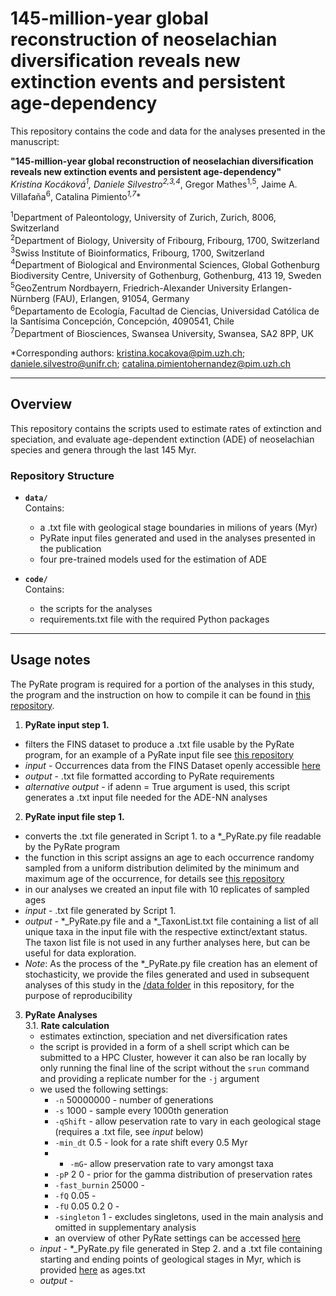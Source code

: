 # 145-million-year global reconstruction of neoselachian diversification reveals new extinction events and persistent age-dependency 

This repository contains the code and data for the analyses presented in the manuscript:

**"145-million-year global reconstruction of neoselachian diversification reveals new extinction events and persistent age-dependency"**  
**Kristína Kocáková<sup>1*</sup>, Daniele Silvestro<sup>2,3,4*</sup>, Gregor Mathes<sup>1,5</sup>, Jaime A. Villafaña<sup>6</sup>, Catalina Pimiento<sup>*1,7</sup>**  

<sup>1</sup>Department of Paleontology, University of Zurich, Zurich, 8006, Switzerland<br />
<sup>2</sup>Department of Biology, University of Fribourg, Fribourg, 1700, Switzerland<br />
<sup>3</sup>Swiss Institute of Bioinformatics, Fribourg, 1700, Switzerland<br />
<sup>4</sup>Department of Biological and Environmental Sciences, Global Gothenburg Biodiversity Centre, University of Gothenburg, Gothenburg, 413 19, Sweden<br />
<sup>5</sup>GeoZentrum Nordbayern, Friedrich-Alexander University Erlangen-Nürnberg (FAU), Erlangen, 91054, Germany<br />
<sup>6</sup>Departamento de Ecología, Facultad de Ciencias, Universidad Católica de la Santísima Concepción, Concepción, 4090541, Chile<br />
<sup>7</sup>Department of Biosciences, Swansea University, Swansea, SA2 8PP, UK<br />

\*Corresponding authors: [kristina.kocakova@pim.uzh.ch](mailto:kristina.kocakova@pim.uzh.ch); [daniele.silvestro@unifr.ch](mailto:daniele.silvestro@unifr.ch); [catalina.pimientohernandez@pim.uzh.ch](mailto:catalina.pimientohernandez@pim.uzh.ch)

---

## Overview

This repository contains the scripts used to estimate rates of extinction and speciation, and evaluate age-dependent extinction (ADE) of neoselachian species and genera through the last 145 Myr.

### Repository Structure

- **`data/`**  
  Contains:
  - a .txt file with geological stage boundaries in milions of years (Myr)
  - PyRate input files generated and used in the analyses presented in the publication
  - four pre-trained models used for the estimation of ADE

- **`code/`**  
  Contains:
  - the scripts for the analyses
  - requirements.txt file with the required Python packages

---

## Usage notes

The PyRate program is required for a portion of the analyses in this study, the program and the instruction on how to compile it can be found in [this repository](https://github.com/dsilvestro/PyRate).

1. **PyRate input step 1.** 
  - filters the FINS dataset to produce a .txt file usable by the PyRate program, for an example of a PyRate input file see [this repository](https://github.com/dsilvestro/PyRate/wiki/1.-Preparing-input-file)
  - *input* - Occurrences data from the FINS Dataset openly accessible [here](https://zenodo.org/uploads/13983668)
  - *output* - .txt file formatted according to PyRate requirements
  - *alternative output* - if adenn = True argument is used, this script generates a .txt input file needed for the ADE-NN analyses
2. **PyRate input file step 1.**
  - converts the .txt file generated in Script 1. to a *_PyRate.py file readable by the PyRate program
  - the function in this script assigns an age to each occurrence randomy sampled from a uniform distribution delimited by the minimum and maximum age of the occurrence, for details see [this repository](https://github.com/dsilvestro/PyRate/wiki/1.-Preparing-input-file)
  - in our analyses we created an input file with 10 replicates of sampled ages
  - *input* - .txt file generated by Script 1.
  - *output* - *_PyRate.py file and a *_TaxonList.txt file containing a list of all unique taxa in the input file with the respective extinct/extant status. The taxon list file is not used in any further analyses here, but can be useful for data exploration. 
  - *Note*: As the process of the *_PyRate.py file creation has an element of stochasticity, we provide the files generated and used in subsequent analyses of this study in the [/data folder](https://github.com/Pimiento-Research-Group/Diversification_rates_and_Age-dependent_extinction/tree/master/data) in this repository, for the purpose of reproducibility
3. **PyRate Analyses**<br />
3.1. **Rate calculation**
    - estimates extinction, speciation and net diversification rates
    - the script is provided in a form of a shell script which can be submitted to a HPC Cluster, however it can also be ran locally by only running the final line of the script without the `srun` command and providing a replicate number for the `-j` argument
    - we used the following settings:
        - `-n` 50000000 - number of generations
        - `-s` 1000 - sample every 1000th generation
        - `-qShift` - allow peservation rate to vary in each geological stage (requires a .txt file, see *input* below)
        - `-min_dt` 0.5 - look for a rate shift every 0.5 Myr
        - - `-mG`- allow preservation rate to vary amongst taxa
        - `-pP` 2 0 - prior for the gamma distribution of preservation rates
        - `-fast_burnin` 25000 -
        - `-fQ` 0.05 -
        - `-fU` 0.05 0.2 0 - 
        - `-singleton` 1 - excludes singletons, used in the main analysis and omitted in supplementary analysis
        - an overview of other PyRate settings can be accessed [here](https://github.com/dsilvestro/PyRate/wiki/2.-PyRate:-command-list#main-analysis-settings)
    - *input* - *_PyRate.py file generated in Step 2. and a .txt file containing starting and ending points of geological stages in Myr, which is provided [here](https://github.com/Pimiento-Research-Group/Diversification_rates_and_Age-dependent_extinction/tree/master/data) as ages.txt
    - *output* - 


















